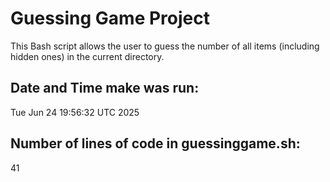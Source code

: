 # Guessing Game Project

This Bash script allows the user to guess the number of all items (including hidden ones) in the current directory.

## Date and Time make was run:
Tue Jun 24 19:56:32 UTC 2025

## Number of lines of code in guessinggame.sh:
41
